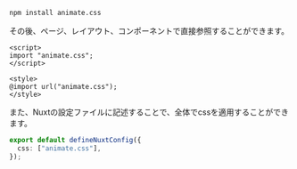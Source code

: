 ```bash [npm]
npm install animate.css
```
その後、ページ、レイアウト、コンポーネントで直接参照することができます。

```vue [app.vue]
<script>
import "animate.css";
</script>

<style>
@import url("animate.css");
</style>
```
また、Nuxtの設定ファイルに記述することで、全体でcssを適用することができます。

```ts [nuxt.config.ts]
export default defineNuxtConfig({
  css: ["animate.css"],
});
```
